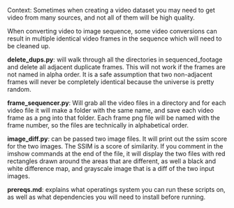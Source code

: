 Context: Sometimes when creating a video dataset you may need to get video from many sources, and not all of them will be high quality.

When converting video to image sequence, some video conversions can result in multiple identical video frames in the sequence which will need to be cleaned up.

**delete_dups.py**: will walk through all the directories in sequenced_footage and delete all adjacent duplicate frames. This will not work if the frames are not named in alpha order. It is a safe assumption that two non-adjacent frames will never be completely identical because the universe is pretty random. 

**frame_sequencer.py**: Will grab all the video files in a directory and for each video file it will make a folder with the same name, and save each video frame as a png into that folder. Each frame png file will be named with the frame number, so the files are technically in alphabetical order.

**image_diff.py**: can be passed two image files. It will print out the ssim score for the two images. The SSIM is a score of similarity. If you comment in the imshow commands at the end of the file, it will display the two files with red rectangles drawn around the areas that are different, as well a black and white difference map, and grayscale image that is a diff of the two input images.

**prereqs.md**: explains what operatings system you can run these scripts on, as well as what dependencies you will need to install before running. 

   
